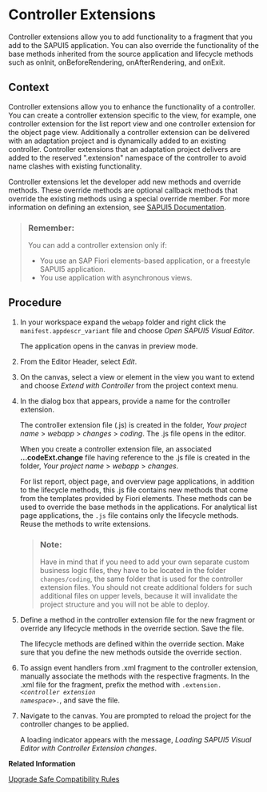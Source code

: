 <!-- loiof43630d820c64a1cb88a48a0fe7eb1cc -->

# Controller Extensions

Controller extensions allow you to add functionality to a fragment that you add to the SAPUI5 application. You can also override the functionality of the base methods inherited from the source application and lifecycle methods such as onInit, onBeforeRendering, onAfterRendering, and onExit.



<a name="loiof43630d820c64a1cb88a48a0fe7eb1cc__context_jns_z13_tdb"/>

## Context

Controller extensions allow you to enhance the functionality of a controller. You can create a controller extension specific to the view, for example, one controller extension for the list report view and one controller extension for the object page view. Additionally a controller extension can be delivered with an adaptation project and is dynamically added to an existing controller. Controller extensions that an adaptation project delivers are added to the reserved ".extension" namespace of the controller to avoid name clashes with existing functionality.

Controller extensions let the developer add new methods and override methods. These override methods are optional callback methods that override the existing methods using a special override member. For more information on defining an extension, see [SAPUI5 Documentation](https://sapui5.hana.ondemand.com/#/topic/21515f09c0324218bb705b27407f5d61).

> ### Remember:  
> You can add a controller extension only if:
> 
> -   You use an SAP Fiori elements-based application, or a freestyle SAPUI5 application.
> -   You use application with asynchronous views.



## Procedure

1.  In your workspace expand the `webapp` folder and right click the `manifest.appdescr_variant` file and choose *Open SAPUI5 Visual Editor*.

    The application opens in the canvas in preview mode.

2.  From the Editor Header, select *Edit*.

3.  On the canvas, select a view or element in the view you want to extend and choose *Extend with Controller* from the project context menu.

4.  In the dialog box that appears, provide a name for the controller extension.

    The controller extension file \(.js\) is created in the folder, *Your project name* \> *webapp* \> *changes* \> *coding*. The .js file opens in the editor.

    When you create a controller extension file, an associated **...codeExt.change** file having reference to the .js file is created in the folder, *Your project name* \> *webapp* \> *changes*.

    For list report, object page, and overview page applications, in addition to the lifecycle methods, this .js file contains new methods that come from the templates provided by Fiori elements. These methods can be used to override the base methods in the applications. For analytical list page applications, the `.js` file contains only the lifecycle methods. Reuse the methods to write extensions.

    > ### Note:  
    > Have in mind that if you need to add your own separate custom business logic files, they have to be located in the folder `changes/coding`, the same folder that is used for the controller extension files. You should not create additional folders for such additional files on upper levels, because it will invalidate the project structure and you will not be able to deploy.

5.  Define a method in the controller extension file for the new fragment or override any lifecycle methods in the override section. Save the file.

    The lifecycle methods are defined within the override section. Make sure that you define the new methods outside the override section.

6.  To assign event handlers from .xml fragment to the controller extension, manually associate the methods with the respective fragments. In the .xml file for the fragment, prefix the method with <code>.extension.<i class="varname">&lt;controller extension namespace&gt;</i>.</code>, and save the file.

7.  Navigate to the canvas. You are prompted to reload the project for the controller changes to be applied.

    A loading indicator appears with the message, *Loading SAPUI5 Visual Editor with Controller Extension changes*.


**Related Information**  


[Upgrade Safe Compatibility Rules](upgrade-safe-compatibility-rules-53706e2.md "")


